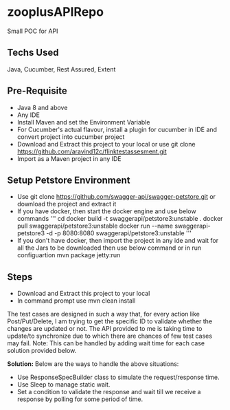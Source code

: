 # zooplusAPIRepo
Small POC for API

## Techs Used
Java, Cucumber, Rest Assured, Extent

## Pre-Requisite
- Java 8 and above
- Any IDE
- Install Maven and set the Environment Variable
- For Cucumber's actual flavour, install a plugin for cucumber in IDE and convert project into cucumber project
- Download and Extract this project to your local or use git clone https://github.com/aravind12c/flinktestassesment.git
- Import as a Maven project in any IDE

## Setup Petstore Environment
- Use git clone https://github.com/swagger-api/swagger-petstore.git or download the project and extract it
- If you have docker, then start the docker engine and use below commands
'''
cd <project location>
docker build -t swaggerapi/petstore3:unstable .
docker pull swaggerapi/petstore3:unstable
docker run  --name swaggerapi-petstore3 -d -p 8080:8080 swaggerapi/petstore3:unstable
    '''
- If you don't have docker, then import the project in any ide and wait for all the Jars to be downloaded then use below command or in run configuartion
    mvn package jetty:run
  
## Steps
- Download and Extract this project to your local 
- In command prompt use mvn clean install


The test cases are designed in such a way that, for every action like Post/Put/Delete, I am trying to get the specific ID to validate whether the changes are updated or not. The API provided to me is taking time to update/to synchronize due to which there are chances of few test cases may fail.
Note: This can be handled by adding wait time for each case solution provided below.

**Solution:**
Below are the ways to handle the above situations:
- Use ResponseSpecBuilder class to simulate the request/response time.
- Use Sleep to manage static wait.
- Set a condition to validate the response and wait till we receive a response by polling for some period of time.
